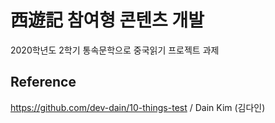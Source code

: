 # 西遊記 참여형 콘텐츠 개발

2020학년도 2학기 통속문학으로 중국읽기 프로젝트 과제

## Reference
https://github.com/dev-dain/10-things-test / Dain Kim (김다인)
